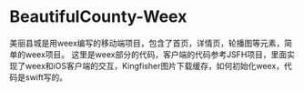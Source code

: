 # BeautifulCounty-Weex
美丽县城是用weex编写的移动端项目，包含了首页，详情页，轮播图等元素，简单的weex项目。 这里是weex部分的代码，客户端的代码参考JSFH项目，里面实现了weex和iOS客户端的交互，Kingfisher图片下载缓存，如何初始化weex，代码是swift写的。
